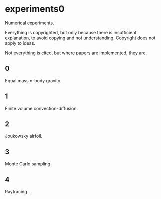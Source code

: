 # experiments0

Numerical experiments.

Everything is copyrighted, but only because there is insufficient explanation, to avoid copying and not understanding. Copyright does not apply to ideas.

Not everything is cited, but where papers are implemented, they are.

## 0

Equal mass n-body gravity.

## 1

Finite volume convection-diffusion.

## 2

Joukowsky airfoil.

## 3

Monte Carlo sampling.

## 4

Raytracing.
